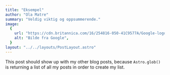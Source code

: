 ```yaml
---
title: "Eksempel"
author: "Ola Matre"
summary: "Veldig viktig og oppsummerende."
image:
  {
    url: "https://cdn.britannica.com/16/254816-050-41C9577A/Google-logo-Googleplex-headquarters-Mountain-View-California.jpg",
    alt: "Bilde fra Google",
  }
layout: "../../layouts/PostLayout.astro"
---
```


This post should show up with my other blog posts, because `Astro.glob()` is returning a list of all my posts in order to create my list.

